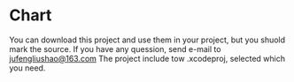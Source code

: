 # Chart
You can download this project and use them in your project, but you shuold mark the source.
If you have any quession, send e-mail to jufengliushao@163.com
The project include tow .xcodeproj, selected which you need. 
